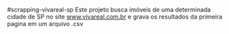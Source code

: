 #scrapping-vivareal-sp
Este projeto busca imóveis de uma determinada cidade de SP no site www.vivareal.com.br e grava os resultados da primeira pagina em um arquivo .csv